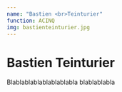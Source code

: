 ```yaml
---
name: "Bastien <br>Teinturier"
function: ACINQ
img: bastienteinturier.jpg
---
```


# Bastien Teinturier
 
Blablablablablablablabla
blablablabla

